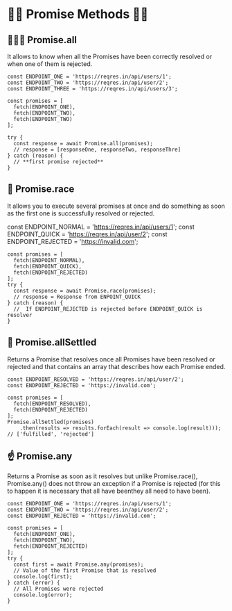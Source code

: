 # ✋🏼 Promise Methods ✋🏼

## 👨‍👩‍👧 Promise.all

It allows to know when all the Promises have been correctly resolved or when one of them is rejected.

```
const ENDPOINT_ONE = 'https://reqres.in/api/users/1';
const ENDPOINT_TWO = 'https://reqres.in/api/user/2';
const ENDPOINT_THREE = 'https://reqres.in/api/users/3';

const promises = [
  fetch(ENDPOINT_ONE),
  fetch(ENDPOINT_TWO),
  fetch(ENDPOINT_TWO)
];

try {
  const response = await Promise.all(promises);
  // response = [responseOne, responseTwo, responseThre]
} catch (reason) {
  // **first promise rejected**
}
```

## 🏃 Promise.race

It allows you to execute several promises at once and do something as soon as the first one is successfully resolved or rejected.

const ENDPOINT_NORMAL = 'https://reqres.in/api/users/1';
const ENDPOINT_QUICK = 'https://reqres.in/api/user/2';
const ENDPOINT_REJECTED = 'https://invalid.com';

```
const promises = [
  fetch(ENDPOINT_NORMAL),
  fetch(ENDPOINT_QUICK),
  fetch(ENDPOINT_REJECTED)
];
try {
  const response = await Promise.race(promises);
  // response = Response from ENPOINT_QUICK
} catch (reason) {
  //  If ENDPOINT_REJECTED is rejected before ENDPOINT_QUICK is resolver
}
```

## 🛬 Promise.allSettled

Returns a Promise that resolves once all Promises have been resolved or rejected and that contains an array that describes how each Promise ended.

```
const ENDPOINT_RESOLVED = 'https://reqres.in/api/user/2';
const ENDPOINT_REJECTED = 'https://invalid.com';

const promises = [
  fetch(ENDPOINT_RESOLVED),
  fetch(ENDPOINT_REJECTED)
];
Promise.allSettled(promises)
	.then(results => results.forEach(result => console.log(result)));
// ['fulfilled', 'rejected']
```


## ☝️ Promise.any

Returns a Promise as soon as it resolves but unlike Promise.race(), Promise.any() does not throw an exception if a Promise is rejected (for this to happen it is necessary that all have beenthey all need to have been).

```
const ENDPOINT_ONE = 'https://reqres.in/api/users/1';
const ENDPOINT_TWO = 'https://reqres.in/api/user/2';
const ENDPOINT_REJECTED = 'https://invalid.com';

const promises = [
  fetch(ENDPOINT_ONE),
  fetch(ENDPOINT_TWO),
  fetch(ENDPOINT_REJECTED)
];
try {
  const first = await Promise.any(promises);
  // Value of the first Promise that is resolved
  console.log(first);
} catch (error) {
  // All Promises were rejected
  console.log(error);
}
```
